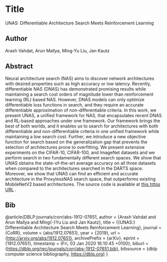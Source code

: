 # Title 
UNAS: Differentiable Architecture Search Meets Reinforcement Learning
## Author 
Arash Vahdat, Arun Mallya, Ming-Yu Liu, Jan Kautz
## Abstract 
Neural architecture search (NAS) aims to discover network architectures with desired properties such as high accuracy or low latency. Recently, differentiable NAS (DNAS) has demonstrated promising results while maintaining a search cost orders of magnitude lower than reinforcement learning (RL) based NAS. However, DNAS models can only optimize differentiable loss functions in search, and they require an accurate differentiable approximation of non-differentiable criteria. In this work, we present UNAS, a unified framework for NAS, that encapsulates recent DNAS and RL-based approaches under one framework. Our framework brings the best of both worlds, and it enables us to search for architectures with both differentiable and non-differentiable criteria in one unified framework while maintaining a low search cost. Further, we introduce a new objective function for search based on the generalization gap that prevents the selection of architectures prone to overfitting. We present extensive experiments on the CIFAR-10, CIFAR-100, and ImageNet datasets and we perform search in two fundamentally different search spaces. We show that UNAS obtains the state-of-the-art average accuracy on all three datasets when compared to the architectures searched in the DARTS space. Moreover, we show that UNAS can find an efficient and accurate architecture in the ProxylessNAS search space, that outperforms existing MobileNetV2 based architectures. The source code is available at [this https URL](https://github.com/NVlabs/unas) .
## Bib
@article{DBLP:journals/corr/abs-1912-07651,
  author    = {Arash Vahdat and
               Arun Mallya and
               Ming{-}Yu Liu and
               Jan Kautz},
  title     = {{UNAS:} Differentiable Architecture Search Meets Reinforcement Learning},
  journal   = {CoRR},
  volume    = {abs/1912.07651},
  year      = {2019},
  url       = {http://arxiv.org/abs/1912.07651},
  archivePrefix = {arXiv},
  eprint    = {1912.07651},
  timestamp = {Fri, 03 Jan 2020 16:10:45 +0100},
  biburl    = {https://dblp.org/rec/journals/corr/abs-1912-07651.bib},
  bibsource = {dblp computer science bibliography, https://dblp.org}
}
